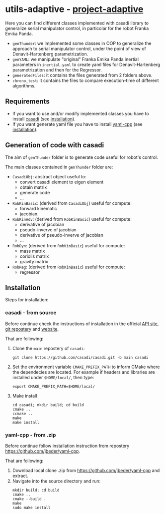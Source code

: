 # utils-adaptive - [project-adaptive](https://github.com/CentroEPiaggio/panda_controllers/tree/project_adaptive)

Here you can find different classes implemented with casadi library to generalize serial manipulator control, in particolar for the robot Franka Emika Panda.

* `genThunder`: we implemented some classes in OOP to generalize the approach to serial manipulator control, under the point of view of Denavit-Hartenberg parametrization.
* `genYAML`: we manipulate "original" Franka Emika Panda inertial parameters in `inertial.yaml` to create yaml files for Denavit-Hartenberg parametrization and then for the Regressor.
* `generatedFiles`: it contains the files generated from 2 folders above.
* `chrono_test`: it contains the files to compare execution-time of different algorithms.

## Requirements
* If you want to use and/or modify implemented classes you have to install [casadi](https://github.com/casadi/casadi.git) (see [installation](#casadi---from-source)).
* If you want generate yaml file you have to install [yaml-cpp](https://github.com/jbeder/yaml-cpp.git) (see [installation](#yaml-cpp---from-zip)).

## Generation of code with casadi
The aim of `genThunder` folder is to generate code useful for robot's control.

The main classes contained in `genThunder` folder are:

* `CasadiObj`: abstract object useful to:
   - convert casadi element to eigen element
   - obtain matrix
   - generate code
   - ...
* `RobKinBasic`: (derived from `CasadiObj`) useful for compute:
   - forward kinematic
   - jacobian.
* `RobKinAdv`: (derived from `RobKinBasic`) useful for compute:
   - derivative of jacobian
   - pseudo-inverve of jacobian
   - derivative of pseudo-inverve of jacobian
   - ... 
* `RobDyn`: (derived from `RobKinBasic`) useful for compute:
   - mass matrix
   - coriolis matrix
   - gravity matrix
* `RobReg`: (derived from `RobKinBasic`) useful for compute:
   - regressor 

## Installation
Steps for installation:

### casadi - from source
   
Before continue check the instructions of installation in the official [API site](https://casadi.sourceforge.net/api/html/d3/def/chapter2.html), [git repostery](https://github.com/casadi/casadi.git) and [website](https://web.casadi.org/).

That are following:

1. Clone the `main` repostery of `casadi`:
   ```
   git clone https://github.com/casadi/casadi.git -b main casadi
   ```

1. Set the environment variable `CMAKE_PREFIX_PATH` to inform CMake where the dependecies are located. For example if headers and libraries are installed under `$HOME/local/`, then type:
   ```
   export CMAKE_PREFIX_PATH=$HOME/local/
   ```

1. Make install
   ```
   cd casadi; mkdir build; cd build
   cmake ..
   ccmake ..
   make
   make install
   ```

### yaml-cpp - from .zip

Before continue follow installation instruction from repostery https://github.com/jbeder/yaml-cpp.

That are following:

1. Download local clone .zip from https://github.com/jbeder/yaml-cpp and extract.
1. Navigate into the source directory and run:
   ```
   mkdir build; cd build
   cmake ..
   cmake --build .
   make
   sudo make install
   ```